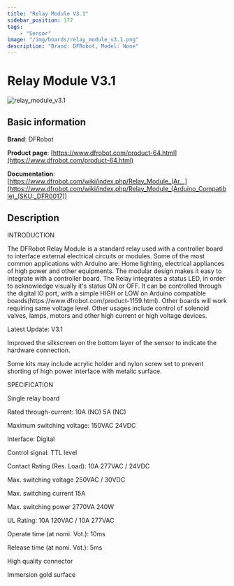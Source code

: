 ```yaml
---
title: "Relay Module V3.1"
sidebar_position: 177
tags:
    - "Sensor"
image: "/img/boards/relay_module_v3.1.png"
description: "Brand: DFRobot, Model: None"
---
```

# Relay Module V3.1

![relay_module_v3.1](/img/boards/relay_module_v3.1.png)

## Basic information

**Brand**: DFRobot

**Product page**: [https://www.dfrobot.com/product-64.html](https://www.dfrobot.com/product-64.html)

**Documentation**: [https://www.dfrobot.com/wiki/index.php/Relay_Module_(Ar...](https://www.dfrobot.com/wiki/index.php/Relay_Module_(Arduino_Compatible)_(SKU:_DFR0017))

## Description

INTRODUCTION

The DFRobot Relay Module is a standard relay used with a controller board to interface external electrical circuits or modules\. Some of the most common applications with Arduino are: Home lighting, electrical appliances of high power and other equipments\. The modular design makes it easy to integrate with a controller board\. The Relay integrates a status LED, in order to acknowledge visually it's status ON or OFF\. It can be controlled through the digital IO port, with a simple HIGH or LOW on Arduino compatible boards\(https://www\.dfrobot\.com/product\-1159\.html\)\. Other boards will work requiring same voltage level\. Other usages include control of solenoid valves, lamps, motors and other high current or high voltage devices\.



Latest Update: V3\.1

Improved the silkscreen on the bottom layer of the sensor to indicate the hardware connection\.

Some kits may include acrylic holder and nylon screw set to prevent shorting of high power interface with metalic surface\.

SPECIFICATION

Single relay board

Rated through\-current: 10A \(NO\) 5A \(NC\)

Maximum switching voltage: 150VAC 24VDC

Interface: Digital

Control signal: TTL level

Contact Rating \(Res\. Load\): 10A 277VAC / 24VDC

Max\. switching voltage 250VAC / 30VDC

Max\. switching current 15A

Max\. switching power 2770VA 240W

UL Rating: 10A 120VAC / 10A 277VAC

Operate time \(at nomi\. Vot\.\): 10ms

Release time \(at nomi\. Vot\.\): 5ms

High quality connector

Immersion gold surface

